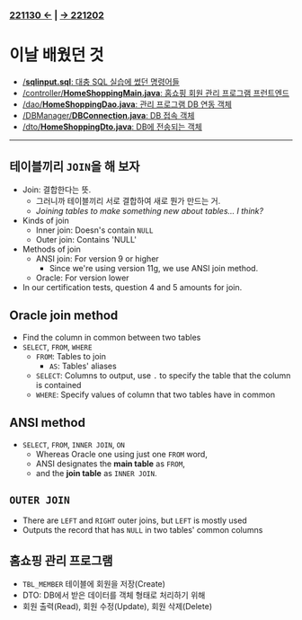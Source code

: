 ﻿#
### [221130 ←](../../221011-221202_JAVA_BASICS/22-11/221130/) | [→ 221202](../../221011-221202_JAVA_BASICS/22-11/221202/)

# 이날 배웠던 것

- [/**sqlinput.sql**: 대충 SQL 실습에 썼던 명령어들](../../221011-221202_JAVA_BASICS/22-11/221201/javastudy/sqlinput.sql)
- [/controller/**HomeShoppingMain.java**: 홈쇼핑 회원 관리 프로그램 프런트엔드](../../221011-221202_JAVA_BASICS/22-11/221201/javastudy/controller/HomeShoppingMain.java)
- [/dao/**HomeShoppingDao.java**: 관리 프로그램 DB 연동 객체](../../221011-221202_JAVA_BASICS/22-11/221201/javastudy/dao/HomeShoppingDao.java)
- [/DBManager/**DBConnection.java**: DB 접속 객체](../../221011-221202_JAVA_BASICS/22-11/221201/javastudy/DBManager/DBConnection.java)
- [/dto/**HomeShoppingDto.java**: DB에 전송되는 객체](../../221011-221202_JAVA_BASICS/22-11/221201/javastudy/dto/HomeShoppingDto.java)

---

## 테이블끼리 `JOIN`을 해 보자

- Join: 결합한다는 뜻.
    - 그러니까 테이블끼리 서로 결합하여 새로 뭔가 만드는 거.
    - *Joining tables to make something new about tables... I think?*
- Kinds of join
    - Inner join: Doesn's contain `NULL`
    - Outer join: Contains 'NULL'
- Methods of join
    - ANSI join: For version 9 or higher
        - Since we're using version 11g, we use ANSI join method.
    - Oracle: For version lower
- In our certification tests, question 4 and 5 amounts for join.

## Oracle join method

- Find the column in common between two tables
- `SELECT`, `FROM`, `WHERE`
    - `FROM`: Tables to join
        - `AS`: Tables' aliases
    - `SELECT`: Columns to output, use `.` to specify the table that the column is contained
    - `WHERE`: Specify values of column that two tables have in common

## ANSI method

- `SELECT`, `FROM`, `INNER JOIN`, `ON`
    - Whereas Oracle one using just one `FROM` word,
    - ANSI designates the **main table** as `FROM`,
    - and the **join table** as `INNER JOIN`.

## `OUTER JOIN`

- There are `LEFT` and `RIGHT` outer joins, but `LEFT` is mostly used
- Outputs the record that has `NULL` in two tables' common columns

## 홈쇼핑 관리 프로그램

- `TBL_MEMBER` 테이블에 회원을 저장(Create)
- DTO: DB에서 받은 데이터를 객체 형태로 처리하기 위해
- 회원 출력(Read), 회원 수정(Update), 회원 삭제(Delete)